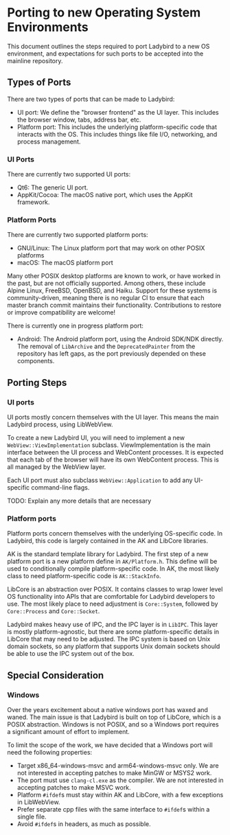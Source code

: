 # Porting to new Operating System Environments

This document outlines the steps required to port Ladybird to a new OS environment, and expectations for such ports to
be accepted into the mainline repository.

## Types of Ports

There are two types of ports that can be made to Ladybird:

- UI port: We define the "browser frontend" as the UI layer. This includes the browser window, tabs, address bar, etc.
- Platform port: This includes the underlying platform-specific code that interacts with the OS. This includes things like
  file I/O, networking, and process management.

### UI Ports

There are currently two supported UI ports:

- Qt6: The generic UI port.
- AppKit/Cocoa: The macOS native port, which uses the AppKit framework.

### Platform Ports

There are currently two supported platform ports:

- GNU/Linux: The Linux platform port that may work on other POSIX platforms
- macOS: The macOS platform port

Many other POSIX desktop platforms are known to work, or have worked in the past, but are not officially supported.
Among others, these include Alpine Linux, FreeBSD, OpenBSD, and Haiku. Support for these systems is community-driven,
meaning there is no regular CI to ensure that each master branch commit maintains their functionality.
Contributions to restore or improve compatibility are welcome!

There is currently one in progress platform port:

- Android: The Android platform port, using the Android SDK/NDK directly.
  The removal of `LibArchive` and the `DeprecatedPainter` from the repository has left gaps, as the port previously depended on these components.

## Porting Steps

### UI ports

UI ports mostly concern themselves with the UI layer. This means the main Ladybird process, using LibWebView.

To create a new Ladybird UI, you will need to implement a new `WebView::ViewImplementation` subclass.
ViewImplementation is the main interface between the UI process and WebContent processes. It is expected that each tab
of the browser will have its own WebContent process. This is all managed by the WebView layer.

Each UI port must also subclass `WebView::Application` to add any UI-specific command-line flags.

TODO: Explain any more details that are necessary

### Platform ports

Platform ports concern themselves with the underlying OS-specific code. In Ladybird, this code is largely contained in
the AK and LibCore libraries.

AK is the standard template library for Ladybird. The first step of a new platform port is a new platform define in
`AK/Platform.h`. This define will be used to conditionally compile platform-specific code.
In AK, the most likely class to need platform-specific code is `AK::StackInfo`.

LibCore is an abstraction over POSIX. It contains classes to wrap lower level OS functionality into APIs that are
comfortable for Ladybird developers to use. The most likely place to need adjustment is `Core::System`, followed by
`Core::Process` and `Core::Socket`.

Ladybird makes heavy use of IPC, and the IPC layer is in `LibIPC`. This layer is mostly platform-agnostic, but there are
some platform-specific details in LibCore that may need to be adjusted. The IPC system is based on Unix domain sockets,
so  any platform that supports Unix domain sockets should be able to use the IPC system out of the box.

## Special Consideration

### Windows

Over the years excitement about a native windows port has waxed and waned. The main issue is that Ladybird is built on
top of LibCore, which is a POSIX abstraction. Windows is not POSIX, and so a Windows port requires a significant amount
of effort to implement.

To limit the scope of the work, we have decided that a Windows port will need the following properties:

- Target x86_64-windows-msvc and arm64-windows-msvc only. We are not interested in accepting patches to make MinGW or MSYS2 work.
- The port must use `clang-cl.exe` as the compiler. We are not interested in accepting patches to make MSVC work.
- Platform `#ifdef`s must stay within AK and LibCore, with a few exceptions in LibWebView.
- Prefer separate cpp files with the same interface to `#ifdef`s within a single file.
- Avoid `#ifdef`s in headers, as much as possible.
